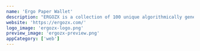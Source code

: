 ```yaml
---
name: 'Ergo Paper Wallet'
description: "ERGOZX is a collection of 100 unique algorithmically generated NFTs for ZX Spectrum 48k."
website: 'https://ergozx.com/'
logo_image: 'ergozx-logo.png'
preview_image: 'ergozx-preview.png'
appCategory: ['web']
---
```

